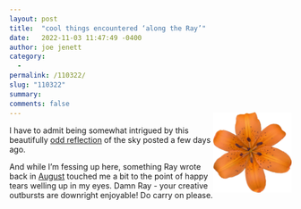 ```yaml
---
layout: post
title:  "cool things encountered ‘along the Ray’"
date:   2022-11-03 11:47:49 -0400
author: joe jenett
category:
  -  
permalink: /110322/
slug: "110322"
summary:
comments: false
---
```

<p><img src="/images/lily.png" width="140" alt="" style="position:relative;float:right;top:-24px;">I have to admit being somewhat intrigued by this beautifully <a href="https://alongtheray.com/driftwooding-into-the-sky-at-lake-whitney-texas">odd reflection</a> of the sky posted a few days ago.</p>
<p>And while I’m fessing up here, something Ray wrote back in <a href="https://alongtheray.com/i-felt-her">August</a> touched me a bit to the point of happy tears welling up in my eyes. Damn Ray - your creative outbursts are downright enjoyable! Do carry on please.</p>


<a href="https://brid.gy/publish/twitter"></a>
<data class="p-bridgy-omit-link" value="false"></data>